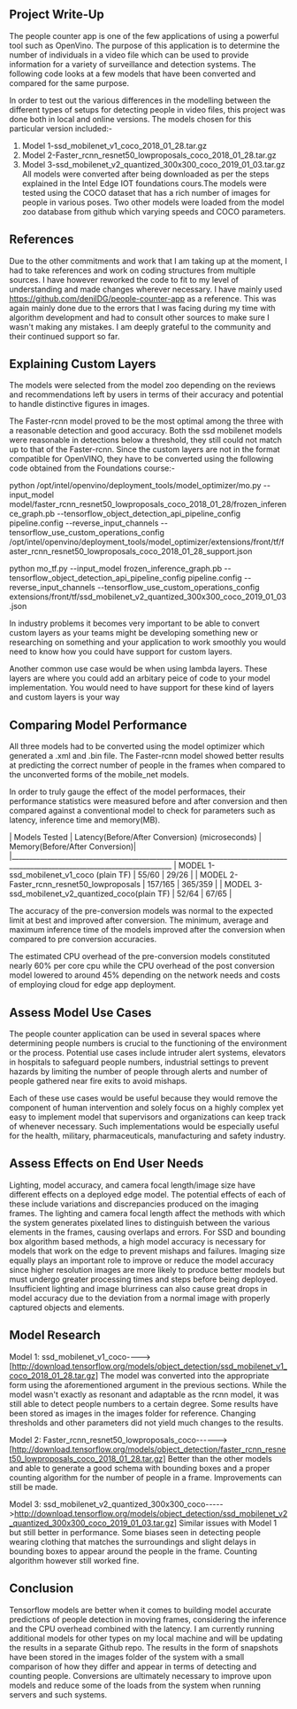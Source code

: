 ## Project Write-Up
The people counter app is one of the few applications of using a powerful tool such as OpenVino. The purpose of this application is to determine the number of individuals in a video file which can be used to provide information for a variety of surveillance and detection systems. The following code looks at a few models that have been converted and compared for the same purpose.

In order to test out the various differences in the modelling between the different types of setups for detecting people in video files, this project was done both in local and online versions. The models chosen for this particular version included:-
1. Model 1-ssd_mobilenet_v1_coco_2018_01_28.tar.gz
2. Model 2-Faster_rcnn_resnet50_lowproposals_coco_2018_01_28.tar.gz
3. Model 3-ssd_mobilenet_v2_quantized_300x300_coco_2019_01_03.tar.gz
All models were converted after being downloaded as per the steps explained in the Intel Edge IOT foundations cours.The models were tested using the COCO dataset that has a rich number of images for people in various poses. Two other models were loaded from the model zoo database from github which varying speeds and COCO parameters.
## References
Due to the other commitments and work that I am taking up at the moment, I had to take references and work on coding structures from multiple sources. I have however reworked the code to fit to my level of understanding and made changes wherever necessary. I have mainly used https://github.com/denilDG/people-counter-app as a reference. This was again mainly done due to the errors that I was facing during my time with algorithm development and had to consult other sources to make sure I wasn't making any mistakes. I am deeply grateful to the community and their continued support so far. 
## Explaining Custom Layers

The models were selected from the model zoo depending on the reviews and recommendations left by users in terms of their accuracy and potential to handle distinctive figures in images.  

The Faster-rcnn model proved to be the most optimal among the three with a reasonable detection and good accuracy. Both the ssd mobilenet models were reasonable in detections below a threshold, they still could not match up to that of the Faster-rcnn.
Since the custom layers are not in the format compatible for OpenVINO, they have to be converted using the following code obtained from the Foundations course:-

python /opt/intel/openvino/deployment_tools/model_optimizer/mo.py --input_model model/faster_rcnn_resnet50_lowproposals_coco_2018_01_28/frozen_inference_graph.pb --tensorflow_object_detection_api_pipeline_config pipeline.config --reverse_input_channels --tensorflow_use_custom_operations_config /opt/intel/openvino/deployment_tools/model_optimizer/extensions/front/tf/faster_rcnn_resnet50_lowproposals_coco_2018_01_28_support.json

python mo_tf.py --input_model frozen_inference_graph.pb --tensorflow_object_detection_api_pipeline_config pipeline.config --reverse_input_channels --tensorflow_use_custom_operations_config extensions/front/tf/ssd_mobilenet_v2_quantized_300x300_coco_2019_01_03.json

In industry problems it becomes very important to be able to convert custom layers as your teams might be developing something new or researching on something and your application to work smoothly you would need to know how you could have support for custom layers.

Another common use case would be when using lambda layers. These layers are where you could add an arbitary peice of code to your model implementation. You would need to have support for these kind of layers and custom layers is your way

## Comparing Model Performance

All three models had to be converted using the model optimizer which generated a .xml and .bin file. The Faster-rcnn model showed better results at predicting the correct number of people in the frames when compared to the unconverted forms of the mobile_net models. 

In order to truly gauge the effect of the model performaces, their performance statistics were measured before and after conversion and then compared against a conventional model to check for parameters such as latency, inference time and memory(MB).

| Models Tested                                       | Latency(Before/After Conversion) (microseconds)      | Memory(Before/After Conversion)|
|____________________________________________________________________________________________________________________________
| MODEL 1-ssd_mobilenet_v1_coco (plain TF)            | 55/60                                                | 29/26                         |
| MODEL 2-Faster_rcnn_resnet50_lowproposals           | 157/165                                              | 365/359                       |
| MODEL 3-ssd_mobilenet_v2_quantized_coco(plain TF)   | 52/64                                                | 67/65                         |


The accuracy of the pre-conversion models was normal to the expected limit at best and improved after conversion. The minimum, average and maximum inference time of the models improved after the conversion when compared to pre conversion accuracies.

The estimated CPU overhead of the pre-conversion models constituted nearly 60% per core cpu while the CPU overhead of the post conversion model lowered to around 45% depending on the network needs and costs of employing cloud for edge app deployment.

## Assess Model Use Cases

The people counter application can be used in several spaces where determining people numbers is crucial to the functioning of the environment or the process. Potential use cases include intruder alert systems, elevators in hospitals to safeguard people numbers, industrial settings to prevent hazards by limiting the number of people through alerts and number of people gathered near fire exits to avoid mishaps.

Each of these use cases would be useful because they would remove the component of human intervention and solely focus on a highly complex yet easy to implement model that supervisors and organizations can keep track of whenever necessary. Such implementations would be especially useful for the health, military, pharmaceuticals, manufacturing and safety industry.
## Assess Effects on End User Needs

Lighting, model accuracy, and camera focal length/image size have different effects on a
deployed edge model. The potential effects of each of these include variations and discrepancies produced on the imaging frames. The lighting and camera focal length affect the methods with which the system generates pixelated lines to distinguish between the various elements in the frames, causing overlaps and errors. For SSD and bounding box algorithm based methods, a high model accuracy is necessary for models that work on the edge to prevent mishaps and failures. Imaging size equally plays an important role to improve or reduce the model accuracy since higher resolution images are more likely to produce better models but must undergo greater processing times and steps before being deployed. Insufficient lighting and image blurriness can also cause great drops in model accuracy due to the deviation from a normal image with properly captured objects and elements.

## Model Research

Model 1: ssd_mobilenet_v1_coco---->[http://download.tensorflow.org/models/object_detection/ssd_mobilenet_v1_coco_2018_01_28.tar.gz]
The model was converted into the appropriate form using the aforementioned argument in the previous sections. While the model wasn't exactly as resonant and adaptable as the rcnn model, it was still able to detect people numbers to a certain degree. Some results have been stored as images in the images folder for reference. Changing thresholds and other parameters did not yield much changes to the results.

Model 2: Faster_rcnn_resnet50_lowproposals_coco------>[http://download.tensorflow.org/models/object_detection/faster_rcnn_resnet50_lowproposals_coco_2018_01_28.tar.gz]
Better than the other models and able to generate a good schema with bounding boxes and a proper counting algorithm for the number of people in a frame. Improvements can still be made.

Model 3: ssd_mobilenet_v2_quantized_300x300_coco----->http://download.tensorflow.org/models/object_detection/ssd_mobilenet_v2_quantized_300x300_coco_2019_01_03.tar.gz]
Similar issues with Model 1 but still better in performance. Some biases seen in detecting people wearing clothing that matches the surroundings and slight delays in bounding boxes to appear around the people in the frame. Counting algorithm however still worked fine.

## Conclusion

Tensorflow models are better when it comes to building model accurate predictions of people detection in moving frames, considering the inference and the CPU overhead combined with the latency. I am currently running additional models for other types on my local machine and will be updating the results in a separate Github repo. The results in the form of snapshots have been stored in the images folder of the system with a small comparison of how they differ and appear in terms of detecting and counting people. Conversions are ultimately necessary to improve upon models and reduce some of the loads from the system when running servers and such systems.
